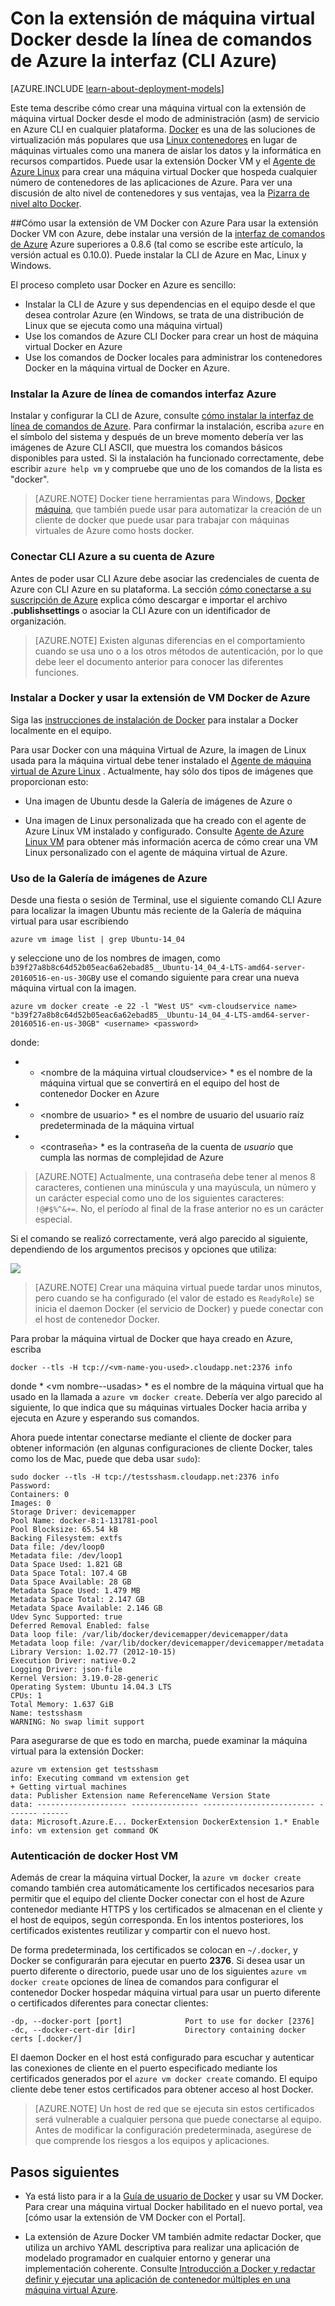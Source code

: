 <properties
    pageTitle="Uso de la extensión VM Docker para Linux en Azure"
    description="Describen Docker y las extensiones de máquinas virtuales de Azure y se muestra cómo crear mediante programación máquinas virtuales en Azure que son hosts docker desde la línea de comandos mediante la CLI de Azure."
    services="virtual-machines-linux"
    documentationCenter=""
    authors="squillace"
    manager="timlt"
    editor="tysonn"
    tags="azure-service-management"/>

<tags
    ms.service="virtual-machines-linux"
    ms.devlang="multiple"
    ms.topic="article"
    ms.tgt_pltfrm="vm-linux"
    ms.workload="infrastructure-services"
    ms.date="08/29/2016"
    ms.author="rasquill"/>

# <a name="using-the-docker-vm-extension-from-the-azure-command-line-interface-azure-cli"></a>Con la extensión de máquina virtual Docker desde la línea de comandos de Azure la interfaz (CLI Azure)

[AZURE.INCLUDE [learn-about-deployment-models](../../includes/learn-about-deployment-models-classic-include.md)]



Este tema describe cómo crear una máquina virtual con la extensión de máquina virtual Docker desde el modo de administración (asm) de servicio en Azure CLI en cualquier plataforma. [Docker](https://www.docker.com/) es una de las soluciones de virtualización más populares que usa [Linux contenedores](http://en.wikipedia.org/wiki/LXC) en lugar de máquinas virtuales como una manera de aislar los datos y la informática en recursos compartidos. Puede usar la extensión Docker VM y el [Agente de Azure Linux](virtual-machines-linux-agent-user-guide.md) para crear una máquina virtual Docker que hospeda cualquier número de contenedores de las aplicaciones de Azure. Para ver una discusión de alto nivel de contenedores y sus ventajas, vea la [Pizarra de nivel alto Docker](http://channel9.msdn.com/Blogs/Regular-IT-Guy/Docker-High-Level-Whiteboard).


##<a name="how-to-use-the-docker-vm-extension-with-azure"></a>Cómo usar la extensión de VM Docker con Azure
Para usar la extensión Docker VM con Azure, debe instalar una versión de la [interfaz de comandos de Azure](https://github.com/Azure/azure-sdk-tools-xplat) Azure superiores a 0.8.6 (tal como se escribe este artículo, la versión actual es 0.10.0). Puede instalar la CLI de Azure en Mac, Linux y Windows.


El proceso completo usar Docker en Azure es sencillo:

+ Instalar la CLI de Azure y sus dependencias en el equipo desde el que desea controlar Azure (en Windows, se trata de una distribución de Linux que se ejecuta como una máquina virtual)
+ Use los comandos de Azure CLI Docker para crear un host de máquina virtual Docker en Azure
+ Use los comandos de Docker locales para administrar los contenedores Docker en la máquina virtual de Docker en Azure.


### <a name="install-the-azure-command-line-interface-azure-cli"></a>Instalar la Azure de línea de comandos interfaz Azure

Instalar y configurar la CLI de Azure, consulte [cómo instalar la interfaz de línea de comandos de Azure](../xplat-cli-install.md). Para confirmar la instalación, escriba `azure` en el símbolo del sistema y después de un breve momento debería ver las imágenes de Azure CLI ASCII, que muestra los comandos básicos disponibles para usted. Si la instalación ha funcionado correctamente, debe escribir `azure help vm` y compruebe que uno de los comandos de la lista es "docker".

> [AZURE.NOTE] Docker tiene herramientas para Windows, [Docker máquina](https://docs.docker.com/installation/windows/), que también puede usar para automatizar la creación de un cliente de docker que puede usar para trabajar con máquinas virtuales de Azure como hosts docker.

### <a name="connect-the-azure-cli-to-to-your-azure-account"></a>Conectar CLI Azure a su cuenta de Azure
Antes de poder usar CLI Azure debe asociar las credenciales de cuenta de Azure con CLI Azure en su plataforma. La sección [cómo conectarse a su suscripción de Azure](../xplat-cli-connect.md) explica cómo descargar e importar el archivo **.publishsettings** o asociar la CLI Azure con un identificador de organización.

> [AZURE.NOTE] Existen algunas diferencias en el comportamiento cuando se usa uno o a los otros métodos de autenticación, por lo que debe leer el documento anterior para conocer las diferentes funciones.

### <a name="install-docker-and-use-the-docker-vm-extension-for-azure"></a>Instalar a Docker y usar la extensión de VM Docker de Azure
Siga las [instrucciones de instalación de Docker](https://docs.docker.com/installation/#installation) para instalar a Docker localmente en el equipo.

Para usar Docker con una máquina Virtual de Azure, la imagen de Linux usada para la máquina virtual debe tener instalado el [Agente de máquina virtual de Azure Linux](virtual-machines-linux-agent-user-guide.md) . Actualmente, hay sólo dos tipos de imágenes que proporcionan esto:

+ Una imagen de Ubuntu desde la Galería de imágenes de Azure o

+ Una imagen de Linux personalizada que ha creado con el agente de Azure Linux VM instalado y configurado. Consulte [Agente de Azure Linux VM](virtual-machines-linux-agent-user-guide.md) para obtener más información acerca de cómo crear una VM Linux personalizado con el agente de máquina virtual de Azure.

### <a name="using-the-azure-image-gallery"></a>Uso de la Galería de imágenes de Azure

Desde una fiesta o sesión de Terminal, use el siguiente comando CLI Azure para localizar la imagen Ubuntu más reciente de la Galería de máquina virtual para usar escribiendo

`azure vm image list | grep Ubuntu-14_04`

y seleccione uno de los nombres de imagen, como `b39f27a8b8c64d52b05eac6a62ebad85__Ubuntu-14_04_4-LTS-amd64-server-20160516-en-us-30GB`y use el comando siguiente para crear una nueva máquina virtual con la imagen.

```
azure vm docker create -e 22 -l "West US" <vm-cloudservice name> "b39f27a8b8c64d52b05eac6a62ebad85__Ubuntu-14_04_4-LTS-amd64-server-20160516-en-us-30GB" <username> <password>
```

donde:

+ * &lt;nombre de la máquina virtual cloudservice&gt; * es el nombre de la máquina virtual que se convertirá en el equipo del host de contenedor Docker en Azure

+  * &lt;nombre de usuario&gt; * es el nombre de usuario del usuario raíz predeterminada de la máquina virtual

+ * &lt;contraseña&gt; * es la contraseña de la cuenta de *usuario* que cumpla las normas de complejidad de Azure

> [AZURE.NOTE] Actualmente, una contraseña debe tener al menos 8 caracteres, contienen una minúscula y una mayúscula, un número y un carácter especial como uno de los siguientes caracteres: `!@#$%^&+=`. No, el período al final de la frase anterior no es un carácter especial.

Si el comando se realizó correctamente, verá algo parecido al siguiente, dependiendo de los argumentos precisos y opciones que utiliza:

![](./media/virtual-machines-linux-classic-cli-use-docker/dockercreateresults.png)

> [AZURE.NOTE] Crear una máquina virtual puede tardar unos minutos, pero cuando se ha configurado (el valor de estado es `ReadyRole`) se inicia el daemon Docker (el servicio de Docker) y puede conectar con el host de contenedor Docker.

Para probar la máquina virtual de Docker que haya creado en Azure, escriba

`docker --tls -H tcp://<vm-name-you-used>.cloudapp.net:2376 info`

donde * &lt;vm nombre--usadas&gt; * es el nombre de la máquina virtual que ha usado en la llamada a `azure vm docker create`. Debería ver algo parecido al siguiente, lo que indica que su máquinas virtuales Docker hacia arriba y ejecuta en Azure y esperando sus comandos. 

Ahora puede intentar conectarse mediante el cliente de docker para obtener información (en algunas configuraciones de cliente Docker, tales como los de Mac, puede que deba usar `sudo`):

    sudo docker --tls -H tcp://testsshasm.cloudapp.net:2376 info
    Password:
    Containers: 0
    Images: 0
    Storage Driver: devicemapper
    Pool Name: docker-8:1-131781-pool
    Pool Blocksize: 65.54 kB
    Backing Filesystem: extfs
    Data file: /dev/loop0
    Metadata file: /dev/loop1
    Data Space Used: 1.821 GB
    Data Space Total: 107.4 GB
    Data Space Available: 28 GB
    Metadata Space Used: 1.479 MB
    Metadata Space Total: 2.147 GB
    Metadata Space Available: 2.146 GB
    Udev Sync Supported: true
    Deferred Removal Enabled: false
    Data loop file: /var/lib/docker/devicemapper/devicemapper/data
    Metadata loop file: /var/lib/docker/devicemapper/devicemapper/metadata
    Library Version: 1.02.77 (2012-10-15)
    Execution Driver: native-0.2
    Logging Driver: json-file
    Kernel Version: 3.19.0-28-generic
    Operating System: Ubuntu 14.04.3 LTS
    CPUs: 1
    Total Memory: 1.637 GiB
    Name: testsshasm
    WARNING: No swap limit support

Para asegurarse de que es todo en marcha, puede examinar la máquina virtual para la extensión Docker:

    azure vm extension get testsshasm
    info: Executing command vm extension get
    + Getting virtual machines
    data: Publisher Extension name ReferenceName Version State
    data: -------------------- --------------- ------------------------- ------- ------
    data: Microsoft.Azure.E... DockerExtension DockerExtension 1.* Enable
    info: vm extension get command OK

### <a name="docker-host-vm-authentication"></a>Autenticación de docker Host VM

Además de crear la máquina virtual Docker, la `azure vm docker create` comando también crea automáticamente los certificados necesarios para permitir que el equipo del cliente Docker conectar con el host de Azure contenedor mediante HTTPS y los certificados se almacenan en el cliente y el host de equipos, según corresponda. En los intentos posteriores, los certificados existentes reutilizar y compartir con el nuevo host.

De forma predeterminada, los certificados se colocan en `~/.docker`, y Docker se configurarán para ejecutar en puerto **2376**. Si desea usar un puerto diferente o directorio, puede usar uno de los siguientes `azure vm docker create` opciones de línea de comandos para configurar el contenedor Docker hospedar máquina virtual para usar un puerto diferente o certificados diferentes para conectar clientes:

```
-dp, --docker-port [port]              Port to use for docker [2376]
-dc, --docker-cert-dir [dir]           Directory containing docker certs [.docker/]
```

El daemon Docker en el host está configurado para escuchar y autenticar las conexiones de cliente en el puerto especificado mediante los certificados generados por el `azure vm docker create` comando. El equipo cliente debe tener estos certificados para obtener acceso al host Docker.

> [AZURE.NOTE] Un host de red que se ejecuta sin estos certificados será vulnerable a cualquier persona que puede conectarse al equipo. Antes de modificar la configuración predeterminada, asegúrese de que comprende los riesgos a los equipos y aplicaciones.

## <a name="next-steps"></a>Pasos siguientes

* Ya está listo para ir a la [Guía de usuario de Docker] y usar su VM Docker. Para crear una máquina virtual Docker habilitado en el nuevo portal, vea [cómo usar la extensión de VM Docker con el Portal].

* La extensión de Azure Docker VM también admite redactar Docker, que utiliza un archivo YAML descriptiva para realizar una aplicación de modelado programador en cualquier entorno y generar una implementación coherente. Consulte [Introducción a Docker y redactar definir y ejecutar una aplicación de contenedor múltiples en una máquina virtual Azure].  

<!--Anchors-->
[Subheading 1]: #subheading-1
[Subheading 2]: #subheading-2
[Subheading 3]: #subheading-3
[Next steps]: #next-steps

[How to use the Docker VM Extension with Azure]: #How-to-use-the-Docker-VM-Extension-with-Azure
[Virtual Machine Extensions for Linux and Windows]: #Virtual-Machine-Extensions-For-Linux-and-Windows
[Container and Container Management Resources for Azure]: #Container-and-Container-Management-Resources-for-Azure



<!--Link references-->
[Link 1 to another azure.microsoft.com documentation topic]: virtual-machines-windows-hero-tutorial.md
[Link 2 to another azure.microsoft.com documentation topic]: ../web-sites-custom-domain-name.md
[Link 3 to another azure.microsoft.com documentation topic]: ../storage-whatis-account.md
[Cómo utilizar la extensión de VM Docker con el Portal]: http://azure.microsoft.com/documentation/articles/virtual-machines-docker-with-portal/

[Guía de usuario de docker]: https://docs.docker.com/userguide/
 
[Introducción a Docker y redactar definir y ejecutar una aplicación de contenedor múltiples en una máquina virtual Azure]:virtual-machines-linux-docker-compose-quickstart.md